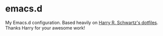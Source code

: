 # emacs.d

My Emacs.d configuration. Based heavily on [Harry R. Schwartz's dotfiles](https://github.com/hrs/dotfiles). Thanks Harry for your awesome work!
